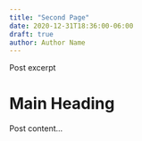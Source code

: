 ```yaml
---
title: "Second Page"
date: 2020-12-31T18:36:00-06:00
draft: true
author: Author Name
---
```


Post excerpt

# Main Heading

Post content...
